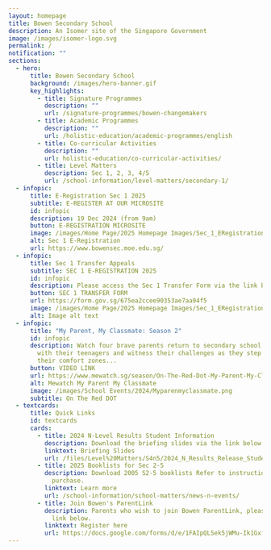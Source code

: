 ```yaml
---
layout: homepage
title: Bowen Secondary School
description: An Isomer site of the Singapore Government
image: /images/isomer-logo.svg
permalink: /
notification: ""
sections:
  - hero:
      title: Bowen Secondary School
      background: /images/hero-banner.gif
      key_highlights:
        - title: Signature Programmes
          description: ""
          url: /signature-programmes/bowen-changemakers
        - title: Academic Programmes
          description: ""
          url: /holistic-education/academic-programmes/english
        - title: Co-curricular Activities
          description: ""
          url: holistic-education/co-curricular-activities/
        - title: Level Matters
          description: Sec 1, 2, 3, 4/5
          url: /school-information/level-matters/secondary-1/
  - infopic:
      title: E-Registration Sec 1 2025
      subtitle: E-REGISTER AT OUR MICROSITE
      id: infopic
      description: 19 Dec 2024 (from 9am)
      button: E-REGISTRATION MICROSITE
      image: /images/Home Page/2025 Homepage Images/Sec_1_ERegistration_Banner.jpg
      alt: Sec 1 E-Registration
      url: https://www.bowensec.moe.edu.sg/
  - infopic:
      title: Sec 1 Transfer Appeals
      subtitle: SEC 1 E-REGISTRATION 2025
      id: infopic
      description: Please access the Sec 1 Transfer Form via the link below.
      button: SEC 1 TRANSFER FORM
      url: https://form.gov.sg/675ea2ccee90353ae7aa94f5
      image: /images/Home Page/2025 Homepage Images/Sec_1_ERegistration_Banner.jpg
      alt: Image alt text
  - infopic:
      title: "My Parent, My Classmate: Season 2"
      id: infopic
      description: Watch four brave parents return to secondary school to reconnect
        with their teenagers and witness their challenges as they step out of
        their comfort zones...
      button: VIDEO LINK
      url: https://www.mewatch.sg/season/On-The-Red-Dot-My-Parent-My-Classmate-S2-432815
      alt: Mewatch My Parent My Classmate
      image: /images/School Events/2024/Myparenmyclassmate.png
      subtitle: On The Red DOT
  - textcards:
      title: Quick Links
      id: textcards
      cards:
        - title: 2024 N-Level Results Student Information
          description: Download the briefing slides via the link below.
          linktext: Briefing Slides
          url: /files/Level%20Matters/S4n5/2024_N_Results_Release_Student_Information.pdf
        - title: 2025 Booklists for Sec 2-5
          description: Download 2005 S2-5 booklists Refer to instructions for online
            purchase.
          linktext: Learn more
          url: /school-information/school-matters/news-n-events/
        - title: Join Bowen's ParentLink
          description: Parents who wish to join Bowen ParentLink, please register via the
            link below.
          linktext: Register here
          url: https://docs.google.com/forms/d/e/1FAIpQLSek5jWMu-Ik1Gxfht-VVy7vfdGIgLYBdf7Wssvx1Hz56QQZqQ/viewform
---
```

